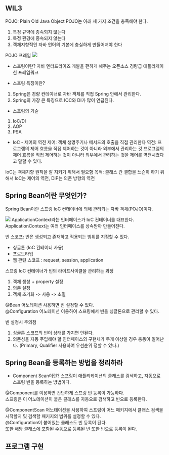 ## WIL3

POJO: Plain Old Java Object
POJO는 아래 세 가지 조건을 충족해야 한다.
1. 특정 규약에 종속되지 않는다
2. 특정 환경에 종속되지 않는다
3. 객체지향적인 자바 언어의 기본에 충실하게 만들어져야 한다

POJO 프레임
<img src= "https://oopy.lazyrockets.com/api/v2/notion/image?src=https%3A%2F%2Fprod-files-secure.s3.us-west-2.amazonaws.com%2F81276f83-e80d-4730-b0ae-1b519fac7648%2F945b7b16-7319-43d4-8710-192fa4918c3a%2FUntitled.png&blockId=a78fe971-5d6f-4e3a-8e8b-a82c13544560">

* 스프링이란?
자바 엔터프라이즈 개발을 편하게 해주는 오픈소스 경량급 애플리케이션 프레임워크 

* 스프링 특징이란?
1. Spring은 경량 컨테이너로 자바 객체를 직접 Spring 안에서 관리한다.
2. Spring의 가장 큰 특징으로 IOC와 DI가 많이 언급된다.

* 스프링의 기술
1. IoC/DI
2. AOP
3. PSA

* IoC - 제어의 역전
제어: 객체 생명주기나 메서드의 호출을 직접 관리한다
역전: 프로그램의 제어 흐름을 직접 제어하는 것이 아니라 외부에서 관리하는 것
프로그램의 제어 흐름을 직접 제어하는 것이 아니라 외부에서 관리하는 것을 제어를 역전시켰다고 말할 수 있다.

IoC는 객체지향 원칙을 잘 지키기 위해서 필요함
목적: 클래스 간 결합을 느슨히 하기 위해서
IoC는 제어의 역전, DIP는 의존 방향의 역전

Spring Bean이란 무엇인가?
---
Spring Bean이란 스프링 IoC 컨테이너에 의해 관리되는 자바 객체(POJO)이다.

<img src = "https://oopy.lazyrockets.com/api/v2/notion/image?src=https%3A%2F%2Fprod-files-secure.s3.us-west-2.amazonaws.com%2F81276f83-e80d-4730-b0ae-1b519fac7648%2Fddbe5c77-9ee0-4809-9594-1c94682640bd%2F%25E1%2584%2589%25E1%2585%25B3%25E1%2584%258F%25E1%2585%25B3%25E1%2584%2585%25E1%2585%25B5%25E1%2586%25AB%25E1%2584%2589%25E1%2585%25A3%25E1%2586%25BA_2023-09-20_%25E1%2584%258B%25E1%2585%25A9%25E1%2584%2592%25E1%2585%25AE_12.24.42.png&blockId=88d2d579-63be-4f4f-9ff9-1831ee5bedfc">
ApplicationContext라는 인터페이스가 IoC 컨테이너를 대표한다.
ApplicationContext는 여러 인터페이스를 상속받아 만들어진다.

빈 스코프: 빈은 생성되고 존재하고 적용되는 범위를 지정할 수 있다.   
* 싱글톤 (IoC 컨테이너 사용)
* 프로토타입
* 웹 관련 스코프 : request, session, application

스프링 IoC 컨테이너가 빈의 라이프사이클을 관리하는 과정
1. 객체 생성 + property 설정
2. 의존 설정
3. 객체 초기화 -> 사용 -> 소멸

@Bean 어노테이션 사용하면 빈 설정할 수 있다.   
@Configuration 어노테이션 이용하여 스프링에서 빈을 싱글톤으로 관리할 수 있다.

빈 설정시 주의점
1. 싱글톤 스코프의 빈이 상태를 가지면 안된다.   
2. 의존성을 자동 주입해야 할 인터페이스의 구현체가 두개 이상일 경우 충동이 일어난다. (Primary, Qualifier 사용하여 우선순위 정할 수 있다.)

Spring Bean을 등록하는 방법을 정리하라 
---
* Component Scan이란?
  스프링이 애플리케이션의 클래스를 검색하고, 자동으로 스프링 빈을 등록하는 방법이다.

@Component를    이용하면 간단하게 스프링 빈 등록이 가능하다.   
스프링은 이 어노테이션이 붙은 클래스를 자동으로 검색하고 빈으로 등록한다.

@ComponentScan 어노테이션을 사용하여 스프링이 어느 패키지에서 클래스 검색을 시작할지 및 검색할 패키지의 범위를 설정할 수 있다.   
@Configuration이 붙어있는 클래스도 빈 등록이 된다.   
또한 해당 클래스에 포함된 수동으로 등록된 빈 또한 빈으로 등록이 된다.

프로그램 구현
---
